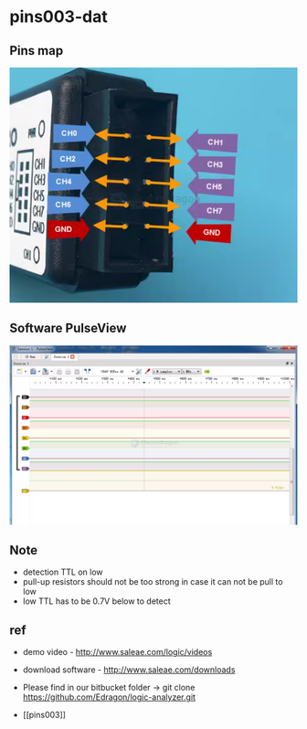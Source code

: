 
# pins003-dat

## Pins map 

![](2024-06-11-17-24-22.png)


## Software PulseView 

![](2024-06-11-17-25-03.png)


## Note 

- detection TTL on low
- pull-up resistors should not be too strong in case it can not be pull to low 
- low TTL has to be 0.7V below to detect 


## ref 

- demo video - http://www.saleae.com/logic/videos
- download software - http://www.saleae.com/downloads
- Please find in our bitbucket folder -> git clone https://github.com/Edragon/logic-analyzer.git


- [[pins003]]

